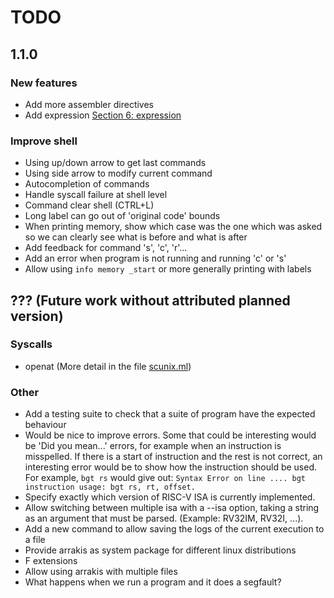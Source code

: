# TODO

## 1.1.0

### New features

* Add more assembler directives
* Add expression [Section 6: expression](https://sourceware.org/binutils/docs-2.42/as.pdf)

### Improve shell

* Using up/down arrow to get last commands
* Using side arrow to modify current command
* Autocompletion of commands
* Handle syscall failure at shell level
* Command clear shell (CTRL+L)
* Long label can go out of 'original code' bounds
* When printing memory, show which case was the one which was asked so we can
  clearly see what is before and what is after
* Add feedback for command 's', 'c', 'r'...
* Add an error when program is not running and running 'c' or 's'
* Allow using `info memory _start` or more generally printing with labels

## ??? (Future work without attributed planned version)

### Syscalls

* openat (More detail in the file [scunix.ml](./arrakis/lib/syscall/scunix.ml))

### Other

* Add a testing suite to check that a suite of program have the expected
  behaviour
* Would be nice to improve errors.
  Some that could be interesting would be 'Did you mean...' errors, for example
  when an instruction is misspelled.
  If there is a start of instruction and the rest is not correct, an interesting
  error would be to show how the instruction should be used.
  For example, ``bgt rs`` would give out:
  ``Syntax Error on line .... bgt instruction usage: bgt rs, rt, offset.``
* Specify exactly which version of RISC-V ISA is currently implemented.
* Allow switching between multiple isa with a --isa option, taking a string as
  an argument that must be parsed. (Example: RV32IM, RV32I, ...).
* Add a new command to allow saving the logs of the current execution to a file
* Provide arrakis as system package for different linux distributions
* F extensions
* Allow using arrakis with multiple files
* What happens when we run a program and it does a segfault?

